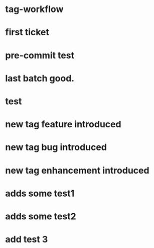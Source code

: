 # tag-workflow

# first ticket
# pre-commit test

# last batch good.
# test

# new tag feature introduced
# new tag bug introduced
# new tag enhancement introduced

# adds some test1
# adds some test2

# add test 3

